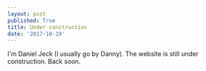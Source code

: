 ```yaml
---
layout: post
published: True
title: Under construction
date: '2017-10-19'
---
```


I'm Daniel Jeck (I usually go by Danny). The website is still under construction. Back soon.
